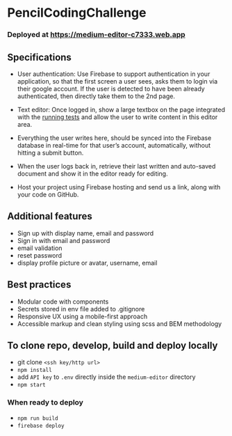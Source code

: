 # PencilCodingChallenge

### Deployed at https://medium-editor-c7333.web.app

## Specifications

* User authentication: Use Firebase to support authentication in your application, so that
the first screen a user sees, asks them to login via their google account. If the user is
detected to have been already authenticated, then directly take them to the 2nd page.

* Text editor: Once logged in, show a large textbox on the page integrated with the
[running tests](https://github.com/yabwe/medium-editor) and allow the user to write
content in this editor area.
* Everything the user writes here, should be synced into the Firebase database in
real-time for that user’s account, automatically, without hitting a submit button.
* When the user logs back in, retrieve their last written and auto-saved document and
show it in the editor ready for editing.
* Host your project using Firebase hosting and send us a link, along with your code on
GitHub.

## Additional features

* Sign up with display name, email and password
* Sign in with email and password
* email validation
* reset password
* display profile picture or avatar, username, email

## Best practices

* Modular code with components
* Secrets stored in env file added to .gitignore
* Responsive UX using a mobile-first approach
* Accessible markup and clean styling using scss and BEM methodology

## To clone repo, develop, build and deploy locally

* git clone `<ssh key/http url>`
* `npm install`
* add `API key` to `.env` directly inside the `medium-editor` directory
* `npm start`

### When ready to deploy

* `npm run build`
* `firebase deploy`
